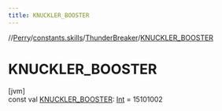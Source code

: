 ```yaml
---
title: KNUCKLER_BOOSTER
---
```

//[Perry](../../../index.html)/[constants.skills](../index.html)/[ThunderBreaker](index.html)/[KNUCKLER_BOOSTER](-k-n-u-c-k-l-e-r_-b-o-o-s-t-e-r.html)



# KNUCKLER_BOOSTER



[jvm]\
const val [KNUCKLER_BOOSTER](-k-n-u-c-k-l-e-r_-b-o-o-s-t-e-r.html): [Int](https://kotlinlang.org/api/latest/jvm/stdlib/kotlin/-int/index.html) = 15101002




